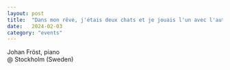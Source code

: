 ```yaml
---
layout: post
title:  "Dans mon rêve, j'étais deux chats et je jouais l'un avec l'autre **(wp)**"
date:   2024-02-03
category: "events"
---
```

Johan Fröst, piano <br>
@ Stockholm (Sweden)